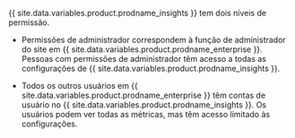 {{ site.data.variables.product.prodname_insights }} tem dois níveis de permissão.

- Permissões de administrador correspondem à função de administrador do site em {{ site.data.variables.product.prodname_enterprise }}. Pessoas com permissões de administrador têm acesso a todas as configurações de {{ site.data.variables.product.prodname_insights }}.

- Todos os outros usuários em {{ site.data.variables.product.prodname_enterprise }} têm contas de usuário no {{ site.data.variables.product.prodname_insights }}. Os usuários podem ver todas as métricas, mas têm acesso limitado às configurações.
